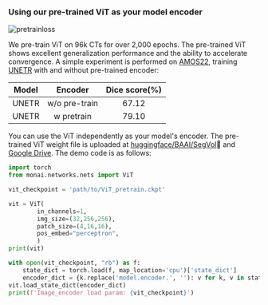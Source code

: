 ### Using our pre-trained ViT as your model encoder

![pretrainloss](https://github.com/BAAI-DCAI/SegVol/assets/60123629/88707c9d-b4fc-4675-90da-9d3dc24de886)

We pre-train ViT on 96k CTs for over 2,000 epochs. The pre-trained ViT shows excellent generalization performance and the ability to accelerate convergence. 
A simple experiment is performed on [AMOS22](https://amos22.grand-challenge.org/), training [UNETR](https://arxiv.org/abs/2103.10504) with and without pre-trained encoder:

|   Model  | Encoder       |   Dice score(%)   |
| :--:     | :--:          |:--:               |
|   UNETR  | w/o pre-train |  67.12            |
|   UNETR  | w   pretrain  |  79.10            |


You can use the ViT independently as your model's encoder. The pre-trained ViT weight file is uploaded at [huggingface/BAAI/SegVol](https://huggingface.co/BAAI/SegVol/tree/main)🤗 and [Google Drive](https://drive.google.com/drive/folders/1TEJtgctH534Ko5r4i79usJvqmXVuLf54?usp=drive_link). The demo code is as follows:
```python
import torch
from monai.networks.nets import ViT

vit_checkpoint = 'path/to/ViT_pretrain.ckpt'

vit = ViT(
        in_channels=1,
        img_size=(32,256,256),
        patch_size=(4,16,16),
        pos_embed="perceptron",
        )
print(vit)

with open(vit_checkpoint, "rb") as f:
    state_dict = torch.load(f, map_location='cpu')['state_dict']
    encoder_dict = {k.replace('model.encoder.', ''): v for k, v in state_dict.items() if 'model.encoder.' in k}
vit.load_state_dict(encoder_dict)
print(f'Image_encoder load param: {vit_checkpoint}')
```

